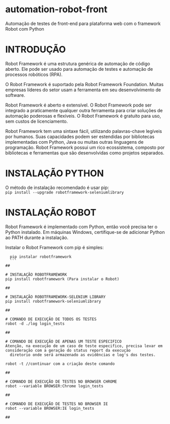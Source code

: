 # automation-robot-front
  Automação de testes de front-end para plataforma web com o framework Robot com Python

##

# INTRODUÇÃO
  Robot Framework é uma estrutura genérica de automação de código aberto. 
   Ele pode ser usado para automação de testes e automação de processos robóticos (RPA).

  O Robot Framework é suportado pela Robot Framework Foundation.
   Muitas empresas líderes do setor usam a ferramenta em seu desenvolvimento de software.

  Robot Framework é aberto e extensível. O Robot Framework pode ser integrado a praticamente qualquer outra ferramenta
   para criar soluções de automação poderosas e flexíveis. O Robot Framework é gratuito para uso, sem custos de licenciamento.

  Robot Framework tem uma sintaxe fácil, utilizando palavras-chave legíveis por humanos.
   Suas capacidades podem ser estendidas por bibliotecas implementadas com Python,
    Java ou muitas outras linguagens de programação. Robot Framework possui um rico ecossistema,
    	composto por bibliotecas e ferramentas que são desenvolvidas como projetos separados.

##

# INSTALAÇÃO PYTHON 
  O método de instalação recomendado é usar pip:	
	```
	pip install --upgrade robotframework-seleniumlibrary
	```
##

# INSTALAÇÃO ROBOT
  Robot Framework é implementado com Python, então você precisa ter o Python instalado.
	Em máquinas Windows, certifique-se de adicionar Python ao PATH durante a instalação.

  Instalar o Robot Framework com pip é simples:
  ```
	pip instalar robotframework
	```
##

# INSTALAÇÃO ROBOTFRAMEWORK  
  pip install robotframework (Para instalar o Robot)

##

# INSTALAÇÃO ROBOTFRAMEWORK-SELENIUM LIBRARY 
  pip install robotframework-seleniumlibrary

##

# COMANDO DE EXECUÇÃO DE TODOS OS TESTES
  robot -d ./log login_tests

##

# COMANDO DE EXECUÇÃO DE APENAS UM TESTE ESPECIFICO
  Atenção, na execução de um caso de teste especifico, precisa levar em consideração com a geração do status report da execução
    diretorio onde será armazenado as evidências e log's dos testes.

  robot -t //continuar com a criação deste comando

##

# COMANDO DE EXECUÇÃO DE TESTES NO BROWSER CHROME
  robot --variable BROWSER:Chrome login_tests

##

# COMANDO DE EXECUÇÃO DE TESTES NO BROWSER IE
  robot --variable BROWSER:IE login_tests

##


